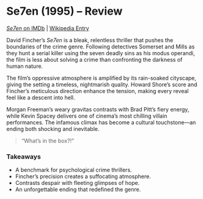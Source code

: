 # Se7en (1995) – Review

[*Se7en* on IMDb](https://www.imdb.com/title/tt0114369/) | [Wikipedia Entry](https://en.wikipedia.org/wiki/Seven_(1995_film))

David Fincher’s *Se7en* is a bleak, relentless thriller that pushes the boundaries of the crime genre. Following detectives Somerset and Mills as they hunt a serial killer using the seven deadly sins as his modus operandi, the film is less about solving a crime than confronting the darkness of human nature.  

The film’s oppressive atmosphere is amplified by its rain-soaked cityscape, giving the setting a timeless, nightmarish quality. Howard Shore’s score and Fincher’s meticulous direction enhance the tension, making every reveal feel like a descent into hell.  

Morgan Freeman’s weary gravitas contrasts with Brad Pitt’s fiery energy, while Kevin Spacey delivers one of cinema’s most chilling villain performances. The infamous climax has become a cultural touchstone—an ending both shocking and inevitable.  

> “What’s in the box?!”  

### Takeaways
- A benchmark for psychological crime thrillers.  
- Fincher’s precision creates a suffocating atmosphere.  
- Contrasts despair with fleeting glimpses of hope.  
- An unforgettable ending that redefined the genre.  

